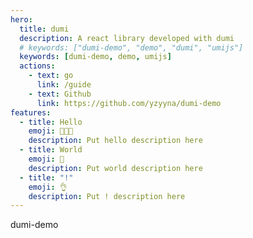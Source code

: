 ```yaml
---
hero:
  title: dumi
  description: A react library developed with dumi
  # keywords: ["dumi-demo", "demo", "dumi", "umijs"]
  keywords: [dumi-demo, demo, umijs]
  actions:
    - text: go
      link: /guide
    - text: Github
      link: https://github.com/yzyyna/dumi-demo
features:
  - title: Hello
    emoji: 👨🏻‍💻
    description: Put hello description here
  - title: World
    emoji: 🔨
    description: Put world description here
  - title: "!"
    emoji: 👌
    description: Put ! description here
---
```


dumi-demo
